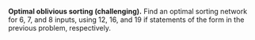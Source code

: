 **Optimal oblivious sorting (challenging).** Find an optimal sorting network for 6, 7, and 8 inputs, using 12, 16, and 19 if statements of the form in the previous problem, respectively.
